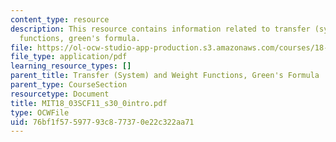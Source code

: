 ```yaml
---
content_type: resource
description: This resource contains information related to transfer (system) and weight
  functions, green's formula.
file: https://ol-ocw-studio-app-production.s3.amazonaws.com/courses/18-03sc-differential-equations-fall-2011/76bf1f57597793c877370e22c322aa71_MIT18_03SCF11_s30_0intro.pdf
file_type: application/pdf
learning_resource_types: []
parent_title: Transfer (System) and Weight Functions, Green's Formula
parent_type: CourseSection
resourcetype: Document
title: MIT18_03SCF11_s30_0intro.pdf
type: OCWFile
uid: 76bf1f57-5977-93c8-7737-0e22c322aa71
---
```

